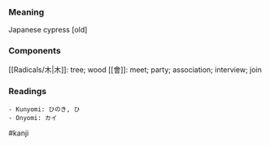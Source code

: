### Meaning

Japanese cypress [old]

### Components

[[Radicals/木|木]]: tree; wood [[會]]: meet; party; association; interview; join

### Readings

```
- Kunyomi: ひのき, ひ
- Onyomi: カイ
```

#kanji